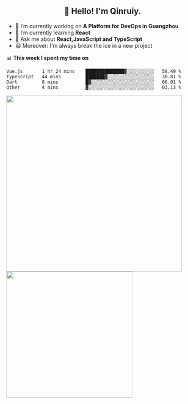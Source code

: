 <h2 align="center">👋 Hello! I'm Qinruiy.</h2>


- 🔭 I’m currently working on **A Platform for DevOps in Guangzhou**
- 🌱 I’m currently learning **React**
- 💬 Ask me about **React,JavaScript and TypeScript**
- 😃 Moreover: I'm always break the ice in a new project

📊 **This week I spent my time on**

<!--START_SECTION:waka-->
```text
Vue.js       1 hr 24 mins    ██████████████▓░░░░░░░░░░   58.49 % 
TypeScript   44 mins         ███████▓░░░░░░░░░░░░░░░░░   30.81 % 
Dart         8 mins          █▓░░░░░░░░░░░░░░░░░░░░░░░   06.01 % 
Other        4 mins          ▓░░░░░░░░░░░░░░░░░░░░░░░░   03.13 % 
```
<!--END_SECTION:waka-->

<p>
<img align="left" width="460" src="https://github-readme-stats.vercel.app/api?username=Qinruiy&custom_title=Qrinruiy's Github Stats&theme=graywhite&hide_border=true"/> <img align="left" width="330" src="https://github-readme-stats.vercel.app/api/top-langs/?username=Qinruiy&layout=compact&theme=graywhite&hide_border=true"/>
</p>
